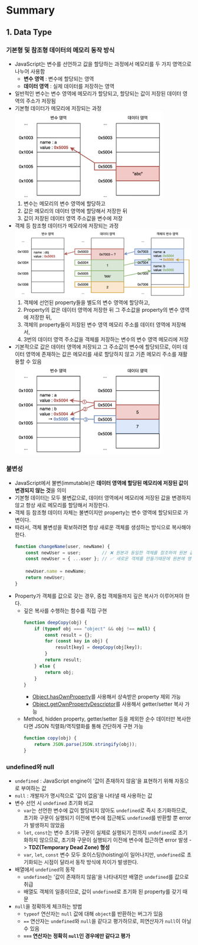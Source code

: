 # Summary

## 1. Data Type

### 기본형 및 참조형 데이터의 메모리 동작 방식

- JavaScript는 변수를 선언하고 값을 할당하는 과정에서 메모리를 두 가지 영역으로 나누어 사용함
    - **변수 영역** : 변수에 할당되는 영역
    - **데이터 영역** : 실제 데이터를 저장하는 영역
- 일반적인 변수는 변수 영역에 메모리가 할당되고, 할당되는 값이 저장된 데이터 영역의 주소가 저장됨
- 기본형 데이터가 메모리에 저장되는 과정
    <br><img src="./images/01-data-type-01.png" width="400px" /><br>
    1. 변수는 메모리의 변수 영역에 할당하고
    2. 값은 메모리의 데이터 영역에 할당해서 저장한 뒤
    3. 값이 저장된 데이터 영역 주소값을 변수에 저장
- 객체 등 참조형 데이터가 메모리에 저장되는 과정
    <br><img src="./images/01-data-type-03.png" width="650px" /><br>
    1. 객체에 선언된 property들을 별도의 변수 영역에 할당하고,
    2. Property의 값은 데이터 영역에 저장한 뒤 그 주소값을 property의 변수 영역에 저장한 뒤,
    3. 객체의 property들이 저장된 변수 영역 메모리 주소를 데이터 영역에 저장해서,
    4. 3번의 데이터 영역 주소값을 객체를 저장하는 변수의 변수 영역 메모리에 저장
- 기본적으로 값은 데이터 영역에 저장되고 그 주소값이 변수에 할당되므로, 이미 데이터 영역에 존재하는 값은 메모리를 새로 할당하지 않고 기존 메모리 주소를 재활용할 수 있음
    <br><img src="./images/01-data-type-02.png" width="400px" /><br>

### 불변성

- JavaScript에서 불변(immutable)은 **데이터 영역에 할당된 메모리에 저장된 값이 변경되지 않는 것**을 의미
- 기본형 데이터는 모두 불변값으로, 데이터 영역에서 메모리에 저장된 값을 변경하지 않고 항상 새로 메모리를 할당해서 저장한다.
- 객체 등 참조형 데이터 자체는 불변이지만 property는 변수 영역에 할당되므로 가변이다.
- 따라서, 객체 불변성을 확보하려면 항상 새로운 객체를 생성하는 방식으로 복사해야 한다.
    ```javascript
    function changeName(user, newName) {
        const newUser = user;        // ❌ 원본과 동일한 객체를 참조하여 원본 값에 영향을 줌
        const newUser = { ...user }; // ✅ 새로운 객체를 만들기때문에 원본에 영향을 주지 않음

        newUser.name = newName;
        return newUser;
    }
    ```
- Property가 객체를 값으로 갖는 경우, 중첩 객체들까지 깊은 복사가 이루어져야 한다.
    - 깊은 복사를 수행하는 함수를 직접 구현
        ```javascript
        function deepCopy(obj) {
            if (typeof obj === "object" && obj !== null) {
                const result = {};
                for (const key in obj) {
                    result[key] = deepCopy(obj[key]);
                }
                return result;
            } else {
                return obj;
            }
        }
        ```
        - [Object.hasOwnProperty](https://developer.mozilla.org/en-US/docs/Web/JavaScript/Reference/Global_Objects/Object/hasOwnProperty)를 사용해서 상속받은 property 제외 가능
        - [Object.getOwnPropertyDescriptor](https://developer.mozilla.org/en-US/docs/Web/JavaScript/Reference/Global_Objects/Object/getOwnPropertyDescriptor)를 사용해서 getter/setter 복사 가능
    - Method, hidden property, getter/setter 등을 제외한 순수 데이터만 복사한다면 JSON 직렬화/역직렬화를 통해 간단하게 구현 가능
        ```javascript
        function copy(obj) {
            return JSON.parse(JSON.stringify(obj));
        }
        ```

### undefined와 null

- `undefined` : JavaScript engine이 '값이 존재하지 않음'을 표현하기 위해 자동으로 부여하는 값
- `null` : 개발자가 명시적으로 '값이 없음'을 나타낼 때 사용하는 값
- 변수 선언 시 `undefined` 초기화 비교
    - `var`는 선언한 변수에 값이 할당되지 않아도 `undefined`로 즉시 초기화하므로, 초기화 구문이 실행되기 이전에 변수에 접근해도 `undefined`를 반환할 뿐 error가 발생하지 않았음
    - `let`, `const`는 변수 초기화 구문이 실제로 실행되기 전까지 `undefined`로 초기화하지 않으므로, 초기화 구문이 실행되기 이전에 변수에 접근하면 error 발생 -> **TDZ(Temporary Dead Zone) 형성**
    - `var`, `let`, `const` 변수 모두 호이스팅(hoisting)이 일어나지만, `undefined`로 초기화되는 시점이 달라서 동작 방식에 차이가 발생한다.
- 배열에서 `undefined`의 동작
    - `undefined`는 '값이 존재하지 않음'을 나타내지만 배열은 `undefined`를 값으로 취급
    - 배열도 객체의 일종이므로, 값이 `undefined`로 초기화 된 property를 갖기 때문
- `null`을 정확하게 체크하는 방법
    - `typeof` 연산자는 `null` 값에 대해 `object`를 반환하는 버그가 있음
    - `==` 연산자는 `undefined`와 `null`을 같다고 평가하므로, 피연산자가 `null`이 아닐 수 있음
    - **`===` 연산자는 정확히 `null`인 경우에만 같다고 평가**